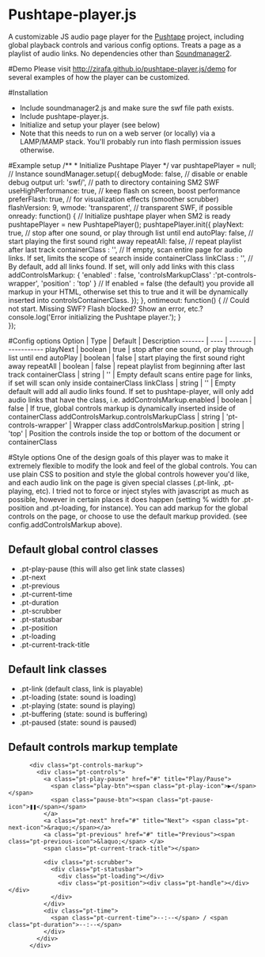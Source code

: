 Pushtape-player.js
===============

A customizable JS audio page player for the [Pushtape](http://www.pushtape.com) project, including global playback controls and various config options. Treats a page as a playlist of audio links. No dependencies other than [Soundmanager2](http://www.schillmania.com/projects/soundmanager2). 

#Demo
Please visit http://zirafa.github.io/pushtape-player.js/demo for several examples of how the player can be customized.

#Installation
- Include soundmanager2.js and make sure the swf file path exists.
- Include pushtape-player.js.
- Initialize and setup your player (see below)
- Note that this needs to run on a web server (or locally) via a LAMP/MAMP stack. You'll probably run into flash permission issues otherwise.
 
#Example setup
    /**
     * Initialize Pushtape Player
     */
    var pushtapePlayer = null; // Instance
    soundManager.setup({
      debugMode: false,   // disable or enable debug output
      url: 'swf/',       // path to directory containing SM2 SWF
      useHighPerformance: true, // keep flash on screen, boost performance
      preferFlash: true, // for visualization effects (smoother scrubber)
      flashVersion: 9,
      wmode: 'transparent', // transparent SWF, if possible
      onready: function() {
        // Initialize pushtape player when SM2 is ready
        pushtapePlayer = new PushtapePlayer();
        pushtapePlayer.init({
          playNext: true, // stop after one sound, or play through list until end
          autoPlay: false,  // start playing the first sound right away
          repeatAll: false, // repeat playlist after last track
          containerClass : '', // If empty, scan entire page for audio links. If set, limits the scope of search inside containerClass
          linkClass : '', // By default, add all links found. If set, will only add links with this class 
          addControlsMarkup: {
            'enabled' : false, 
            'controlsMarkupClass' :'pt-controls-wrapper',
            'position' : 'top'
          } // If enabled =  false (the default) you provide all markup in your HTML, otherwise set this to true and it will be dynamically inserted into controlsContainerClass.
        });
      },
      ontimeout: function() {
        // Could not start. Missing SWF? Flash blocked? Show an error, etc.?
        console.log('Error initializing the Pushtape player.');
      }  
    });


#Config options
Option  | Type | Default | Description
------- | ---- | ------- | -----------
playNext  | boolean | true  | stop after one sound, or play through list until end
autoPlay  | boolean | false | start playing the first sound right away
repeatAll | boolean | false | repeat playlist from beginning after last track
containerClass | string | '' | Empty default scans entire page for links, if set will scan only inside containerClass
linkClass | string | '' | Empty default will add all audio links found. If set to pushtape-player, will only add audio links that have the class, i.e. <a class="pushtape-player" href="file.mp3"></a>
addControlsMarkup.enabled | boolean | false | If true, global controls markup is dynamically inserted inside of containerClass
addControlsMarkup.controlsMarkupClass | string | 'pt-controls-wrapper' | Wrapper class 
addControlsMarkup.position | string | 'top' | Position the controls inside the top or bottom of the document or containerClass
  
#Style options
One of the design goals of this player was to make it extremely flexible to modify the look and feel of the global controls. You can use plain CSS to position and style the global controls however you'd like, and each audio link on the page is given special classes (.pt-link, .pt-playing, etc). I tried not to force or inject styles with javascript as much as possible, however in certain places it does happen (setting % width for .pt-position and .pt-loading, for instance).
You can add markup for the global controls on the page, or choose to use the default markup provided. (see config.addControlsMarkup above). 

## Default global control classes
- .pt-play-pause (this will also get link state classes)
- .pt-next
- .pt-previous
- .pt-current-time
- .pt-duration
- .pt-scrubber
- .pt-statusbar
- .pt-position
- .pt-loading
- .pt-current-track-title

## Default link classes
- .pt-link (default class, link is playable)
- .pt-loading (state: sound is loading)
- .pt-playing (state: sound is playing)
- .pt-buffering (state: sound is buffering)
- .pt-paused (state: sound is paused)

## Default controls markup template
          <div class="pt-controls-markup">
            <div class="pt-controls">
              <a class="pt-play-pause" href="#" title="Play/Pause">
                <span class="play-btn"><span class="pt-play-icon">▶</span></span>
                <span class="pause-btn"><span class="pt-pause-icon">❚❚</span></span>
              </a>
              <a class="pt-next" href="#" title="Next"> <span class="pt-next-icon">&raquo;</span></a>
              <a class="pt-previous" href="#" title="Previous"><span class="pt-previous-icon">&laquo;</span> </a>
              <span class="pt-current-track-title"></span>
          
              <div class="pt-scrubber">
                <div class="pt-statusbar">  
                  <div class="pt-loading"></div>  
                  <div class="pt-position"><div class="pt-handle"></div></div>  
                </div>
              </div>
              <div class="pt-time">
                <span class="pt-current-time">--:--</span> / <span class="pt-duration">--:--</span>
              </div>
            </div>
          </div>


